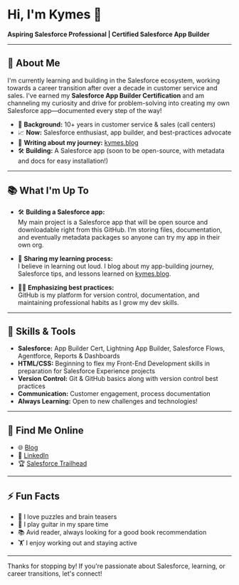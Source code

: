# Hi, I'm Kymes 👋

**Aspiring Salesforce Professional | Certified Salesforce App Builder**

---

## 🚀 About Me

I'm currently learning and building in the Salesforce ecosystem, working towards a career transition after over a decade in customer service and sales. I've earned my **Salesforce App Builder Certification** and am channeling my curiosity and drive for problem-solving into creating my own Salesforce app—documented every step of the way!

- 💼 **Background:** 10+ years in customer service & sales (call centers)
- 📈 **Now:** Salesforce enthusiast, app builder, and best-practices advocate
- 📝 **Writing about my journey:** [kymes.blog](https://kymes.blog)
- 🛠️ **Building:** A Salesforce app (soon to be open-source, with metadata and docs for easy installation!)

---

## 📚 What I'm Up To

- 🛠 **Building a Salesforce app:**  
  My main project is a Salesforce app that will be open source and downloadable right from this GitHub. I’m storing files, documentation, and eventually metadata packages so anyone can try my app in their own org.

- 📝 **Sharing my learning process:**  
  I believe in learning out loud. I blog about my app-building journey, Salesforce tips, and lessons learned on [kymes.blog](https://kymes.blog).

- 👩‍💻 **Emphasizing best practices:**  
  GitHub is my platform for version control, documentation, and maintaining professional habits as I grow my dev skills.

---

## 🌱 Skills & Tools

- **Salesforce:** App Builder Cert, Lightning App Builder, Salesforce Flows, Agentforce, Reports & Dashboards
- **HTML/CSS:** Beginning to flex my Front-End Development skills in preparation for Salesforce Experience projects
- **Version Control:** Git & GitHub basics along with version control best practices
- **Communication:** Customer engagement, process documentation
- **Always Learning:** Open to new challenges and technologies!

---

## 🔗 Find Me Online

- 🌐 [Blog](https://kymes.blog)
- 💼 [LinkedIn](https://www.linkedin.com/in/kymes-bennett)
- 🏆 [Salesforce Trailhead](https://www.salesforce.com/trailblazer/kbennett3)

---

## ⚡ Fun Facts

- 🧩 I love puzzles and brain teasers
- 🎸 I play guitar in my spare time
- 📚 Avid reader, always looking for a good book recommendation
- 🏋️ I enjoy working out and staying active

---

Thanks for stopping by! If you're passionate about Salesforce, learning, or career transitions, let's connect!

